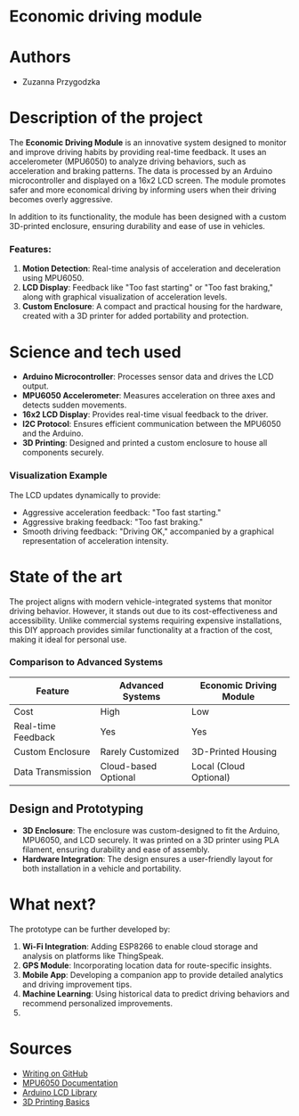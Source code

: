 # Economic driving module
# Authors 
- Zuzanna Przygodzka

# Description of the project 
The **Economic Driving Module** is an innovative system designed to monitor and improve driving habits by providing real-time feedback. It uses an accelerometer (MPU6050) to analyze driving behaviors, such as acceleration and braking patterns. The data is processed by an Arduino microcontroller and displayed on a 16x2 LCD screen. The module promotes safer and more economical driving by informing users when their driving becomes overly aggressive. 

In addition to its functionality, the module has been designed with a custom 3D-printed enclosure, ensuring durability and ease of use in vehicles.

### Features:
1. **Motion Detection**: Real-time analysis of acceleration and deceleration using MPU6050.
2. **LCD Display**: Feedback like "Too fast starting" or "Too fast braking," along with graphical visualization of acceleration levels.
3. **Custom Enclosure**: A compact and practical housing for the hardware, created with a 3D printer for added portability and protection.

# Science and tech used 
- **Arduino Microcontroller**: Processes sensor data and drives the LCD output.
- **MPU6050 Accelerometer**: Measures acceleration on three axes and detects sudden movements.
- **16x2 LCD Display**: Provides real-time visual feedback to the driver.
- **I2C Protocol**: Ensures efficient communication between the MPU6050 and the Arduino.
- **3D Printing**: Designed and printed a custom enclosure to house all components securely.

### Visualization Example
The LCD updates dynamically to provide:
- Aggressive acceleration feedback: "Too fast starting."
- Aggressive braking feedback: "Too fast braking."
- Smooth driving feedback: "Driving OK," accompanied by a graphical representation of acceleration intensity.

# State of the art 
The project aligns with modern vehicle-integrated systems that monitor driving behavior. However, it stands out due to its cost-effectiveness and accessibility. Unlike commercial systems requiring expensive installations, this DIY approach provides similar functionality at a fraction of the cost, making it ideal for personal use.

### Comparison to Advanced Systems
| Feature                | Advanced Systems      | Economic Driving Module |
|-------------------------|-----------------------|--------------------------|
| Cost                   | High                 | Low                      |
| Real-time Feedback     | Yes                  | Yes                      |
| Custom Enclosure       | Rarely Customized    | 3D-Printed Housing       |
| Data Transmission      | Cloud-based Optional | Local (Cloud Optional)   |

## Design and Prototyping
- **3D Enclosure**: The enclosure was custom-designed to fit the Arduino, MPU6050, and LCD securely. It was printed on a 3D printer using PLA filament, ensuring durability and ease of assembly.
- **Hardware Integration**: The design ensures a user-friendly layout for both installation in a vehicle and portability.
  
# What next?
The prototype can be further developed by:
1. **Wi-Fi Integration**: Adding ESP8266 to enable cloud storage and analysis on platforms like ThingSpeak.
2. **GPS Module**: Incorporating location data for route-specific insights.
3. **Mobile App**: Developing a companion app to provide detailed analytics and driving improvement tips.
4. **Machine Learning**: Using historical data to predict driving behaviors and recommend personalized improvements.
5. 
# Sources 
- [Writing on GitHub](https://docs.github.com/en/get-started/writing-on-github)
- [MPU6050 Documentation](https://www.invensense.com/products/motion-tracking/6-axis/mpu-6050/)
- [Arduino LCD Library](https://www.arduino.cc/en/Reference/LiquidCrystal)
- [3D Printing Basics](https://www.3dhubs.com/knowledge-base/how-3d-printing-works/)
